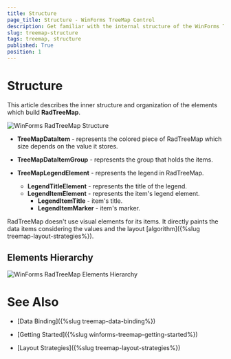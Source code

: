 ```yaml
---
title: Structure
page_title: Structure - WinForms TreeMap Control
description: Get familiar with the internal structure of the WinForms TreeMapcontrol.  
slug: treemap-structure
tags: treemap, structure
published: True
position: 1 
---
```


# Structure

This article describes the inner structure and organization of the elements which build **RadTreeMap**.

![WinForms RadTreeMap Structure](images/treemap-structure001.png)

* **TreeMapDataItem** - represents the colored piece of RadTreeMap which size depends on the value it stores.

* **TreeMapDataItemGroup** - represents the group that holds the items.

* **TreeMapLegendElement** - represents the legend in RadTreeMap.

	* **LegendTitleElement** - represents the title of the legend.
	* **LegendItemElement** - represents the item's legend element.
		* **LegendItemTitle** - item's title.
		* **LegendItemMarker** - item's marker.

RadTreeMap doesn't use visual elements for its items. It directly paints the data items considering the values and the layout [algorithm]({%slug treemap-layout-strategies%}).

## Elements Hierarchy

![WinForms RadTreeMap Elements Hierarchy](images/treemap-structure002.png)

 
# See Also

* [Data Binding]({%slug treemap-data-binding%})

* [Getting Started]({%slug winforms-treemap-getting-started%})

* [Layout Strategies]({%slug treemap-layout-strategies%})

